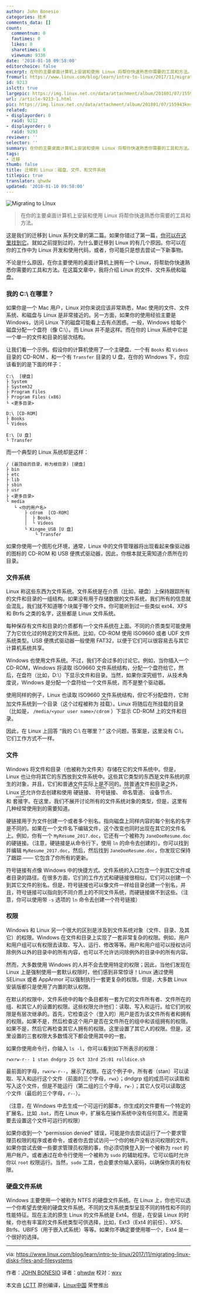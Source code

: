 ```yaml
---
author: John Bonesio
categories: 技术
comments_data: []
count:
  commentnum: 0
  favtimes: 0
  likes: 0
  sharetimes: 0
  viewnum: 9336
date: '2018-01-10 09:58:00'
editorchoice: false
excerpt: 在你的主要桌面计算机上安装和使用 Linux 将帮你快速熟悉你需要的工具和方法。
fromurl: https://www.linux.com/blog/learn/intro-to-linux/2017/11/migrating-linux-disks-files-and-filesystems
id: 9213
islctt: true
largepic: https://img.linux.net.cn/data/attachment/album/201801/07/155943kns9nxjuioh8ee9u.jpg
url: /article-9213-1.html
pic: https://img.linux.net.cn/data/attachment/album/201801/07/155943kns9nxjuioh8ee9u.jpg.thumb.jpg
related:
- displayorder: 0
  raid: 9212
- displayorder: 0
  raid: 9293
reviewer: ''
selector: ''
summary: 在你的主要桌面计算机上安装和使用 Linux 将帮你快速熟悉你需要的工具和方法。
tags:
- 迁移
thumb: false
title: 迁移到 Linux：磁盘、文件、和文件系统
titlepic: true
translator: qhwdw
updated: '2018-01-10 09:58:00'
---
```


![Migrating to LInux ](/data/attachment/album/201801/07/155943kns9nxjuioh8ee9u.jpg "Migrating to LInux ")



> 
> 在你的主要桌面计算机上安装和使用 Linux 将帮你快速熟悉你需要的工具和方法。
> 
> 
> 


这是我们的迁移到 Linux 系列文章的第二篇。如果你错过了第一篇，[你可以在这里找到它](/article-9212-1.html)。就如之前提到过的，为什么要迁移到 Linux 的有几个原因。你可以在你的工作中为 Linux 开发和使用代码，或者，你可能只是想去尝试一下新事物。


不论是什么原因，在你主要使用的桌面计算机上拥有一个 Linux，将帮助你快速熟悉你需要的工具和方法。在这篇文章中，我将介绍 Linux 的文件、文件系统和磁盘。


### 我的 C:\ 在哪里？


如果你是一个 Mac 用户，Linux 对你来说应该非常熟悉，Mac 使用的文件、文件系统、和磁盘与 Linux 是非常接近的。另一方面，如果你的使用经验主要是 Windows，访问 Linux 下的磁盘可能看上去有点困惑。一般，Windows 给每个磁盘分配一个盘符（像 C:\）。而 Linux 并不是这样。而在你的 Linux 系统中它是一个单一的文件和目录的层次结构。


让我们看一个示例。假设你的计算机使用了一个主硬盘、一个有 `Books` 和 `Videos` 目录的 CD-ROM 、和一个有 `Transfer` 目录的 U 盘，在你的 WIndows 下，你应该看到的是下面的样子：



```
C:\  [硬盘]
├ System
├ System32
├ Program Files
├ Program Files (x86)
└ <更多目录>

D:\ [CD-ROM]
├ Books
└ Videos

E:\ [U 盘]
└ Transfer

```

而一个典型的 Linux 系统却是这样：



```
/ (最顶级的目录，称为根目录) [硬盘]
├ bin
├ etc
├ lib
├ sbin
├ usr
├ <更多目录>
└ media
   └ <你的用户名>
       ├ cdrom  [CD-ROM]
       │  ├ Books
       │  └ Videos
       └ Kingme_USB [U 盘]
           └ Transfer

```

如果你使用一个图形化环境，通常，Linux 中的文件管理器将出现看起来像驱动器的图标的 CD-ROM 和 USB 便携式驱动器，因此，你根本就无需知道介质所在的目录。


### 文件系统


Linux 称这些东西为文件系统。文件系统是在介质（比如，硬盘）上保持跟踪所有的文件和目录的一组结构。如果没有用于存储数据的文件系统，我们所有的信息就会混乱，我们就不知道哪个块属于哪个文件。你可能听到过一些类似 ext4、XFS 和 Btrfs 之类的名字，这些都是 Linux 文件系统。


每种保存有文件和目录的介质都有一个文件系统在上面。不同的介质类型可能使用了为它优化过的特定的文件系统。比如，CD-ROM 使用 ISO9660 或者 UDF 文件系统类型。USB 便携式驱动器一般使用 FAT32，以便于它们可以很容易去与其它计算机系统共享。


Windows 也使用文件系统。不过，我们不会过多的讨论它。例如，当你插入一个 CD-ROM，Windows 将读取 ISO9660 文件系统结构，分配一个盘符给它，然后，在盘符（比如，D:\）下显示文件和目录。当然，如果你深究细节，从技术角度说，Windows 是分配一个盘符给一个文件系统，而不是整个驱动器。


使用同样的例子，Linux 也读取 ISO9660 文件系统结构，但它不分配盘符，它附加文件系统到一个目录（这个过程被称为<ruby> 挂载 <rt>  mount </rt></ruby>）。Linux 将随后在所挂载的目录（比如是， `/media/<your user name>/cdrom` ）下显示 CD-ROM 上的文件和目录。


因此，在 Linux 上回答 “我的 C:\ 在哪里？” 这个问题，答案是，这里没有 C:\，它们工作方式不一样。


### 文件


Windows 将文件和目录（也被称为文件夹）存储在它的文件系统中。但是，Linux 也让你将其它的东西放到文件系统中。这些其它类型的东西是文件系统的原生的对象，并且，它们和普通文件实际上是不同的。除普通文件和目录之外，Linux 还允许你去创建和使用<ruby> 硬链接 <rt>  hard link </rt></ruby>、<ruby> 符号链接 <rt>  symbolic link </rt></ruby>、<ruby> 命名管道 <rt>  named pipe </rt></ruby>、<ruby> 设备节点 <rt>  device node </rt></ruby>、和<ruby> 套接字 <rt>  socket </rt></ruby>。在这里，我们不展开讨论所有的文件系统对象的类型，但是，这里有几种经常使用到的需要知道。


硬链接用于为文件创建一个或者多个别名。指向磁盘上同样内容的每个别名的名字是不同的。如果在一个文件名下编辑文件，这个改变也同时出现在其它的文件名上。例如，你有一个 `MyResume_2017.doc`，它还有一个被称为 `JaneDoeResume.doc` 的硬链接。（注意，硬链接是从命令行下，使用 `ln` 的命令去创建的）。你可以找到并编辑 `MyResume_2017.doc`，然后，然后找到 `JaneDoeResume.doc`，你发现它保持了跟踪 —— 它包含了你所有的更新。


符号链接有点像 Windows 中的快捷方式。文件系统的入口包含一个到其它文件或者目录的路径。在很多方面，它们的工作方式和硬链接很相似，它们可以创建一个到其它文件的别名。但是，符号链接也可以像文件一样给目录创建一个别名，并且，符号链接可以指向到不同介质上的不同文件系统，而硬链接做不到这些。（注意，你可以使用带 `-s` 选项的 `ln` 命令去创建一个符号链接）


### 权限


Windows 和 Linux 另一个很大的区别是涉及到文件系统对象（文件、目录、及其它）的权限。Windows 在文件和目录上实现了一套非常复杂的权限。例如，用户和用户组可以有权限去读取、写入、运行、修改等等。用户和用户组可以授权访问除例外以外的目录中的所有内容，也可以不允许访问除例外的目录中的所有内容。


然而，大多数使用 Windows 的人并不会去使用特定的权限；因此，当他们发现在 Linux 上是强制使用一套默认权限时，他们感到非常惊讶！Linux 通过使用 SELinux 或者 AppArmor 可以强制执行一套更复杂的权限。但是，大多数 Linux 安装版都只是使用了内置的默认权限。


在默认的权限中，文件系统中的每个条目都有一套为它的文件所有者、文件所在的组、和其它人的设置的权限。这些权限允许他们：读取、写入和运行。给它们的权限是有层次继承的。首先，它检查这个（登入的）用户是否为该文件所有者和拥有的权限。如果不是，然后检查这个用户是否在文件所在的组中和该组拥有的权限。如果不是，然后它再检查其它人拥有的权限。这里设置了其它人的权限。但是，这里设置的三套权限大多数情况下都会使用其中的一套。


如果你使用命令行，你输入 `ls -l`，你可以看到如下所表示的权限：



```
rwxrw-r-- 1 stan dndgrp 25 Oct 33rd 25:01 rolldice.sh

```

最前面的字母，`rwxrw-r--`，展示了权限。在这个例子中，所有者（stan）可以读取、写入和运行这个文件（前面的三个字母，`rwx`）；dndgrp 组的成员可以读取和写入这个文件，但是不能运行（第二组的三个字母，`rw-`）；其它人仅可以读取这个文件（最后的三个字母，`r--`）。


（注意，在 Windows 中去生成一个可运行的脚本，你生成的文件要有一个特定的扩展名，比如 `.bat`，而在 Linux 中，扩展名在操作系统中没有任何意义。而是需要去设置这个文件可运行的权限）


如果你收到一个 “permission denied” 错误，可能是你去尝试运行了一个要求管理员权限的程序或者命令，或者你去尝试访问一个你的帐户没有访问权限的文件。如果你尝试去做一些要求管理员权限的事，你必须切换登入到一个被称为 `root` 的用户帐户。或者通过在命令行使用一个被称为 `sudo` 的辅助程序。它可以临时允许你以 `root` 权限运行。当然，`sudo` 工具，也会要求你输入密码，以确保你真的有权限。


### 硬盘文件系统


Windows 主要使用一个被称为 NTFS 的硬盘文件系统。在 Linux 上，你也可以选一个你希望去使用的硬盘文件系统。不同的文件系统类型呈现不同的特性和不同的性能特征。现在主流的原生 Linux 的文件系统是 Ext4。但是，在安装 Linux 的时候，你也有丰富的文件系统类型可供选择，比如，Ext3（Ext4 的前任）、XFS、Btrfs、UBIFS（用于嵌入式系统）等等。如果你不确定要使用哪一个，Ext4 是一个很好的选择。




---


via: <https://www.linux.com/blog/learn/intro-to-linux/2017/11/migrating-linux-disks-files-and-filesystems>


作者：[JOHN BONESIO](https://www.linux.com/users/johnbonesio) 译者：[qhwdw](https://github.com/qhwdw) 校对：[wxy](https://github.com/wxy)


本文由 [LCTT](https://github.com/LCTT/TranslateProject) 原创编译，[Linux中国](https://linux.cn/) 荣誉推出